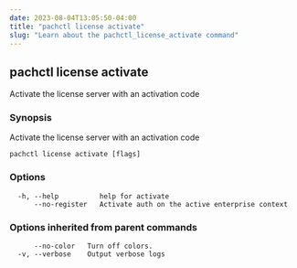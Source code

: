 ```yaml
---
date: 2023-08-04T13:05:50-04:00
title: "pachctl license activate"
slug: "Learn about the pachctl_license_activate command"
---
```


## pachctl license activate

Activate the license server with an activation code

### Synopsis

Activate the license server with an activation code

```
pachctl license activate [flags]
```

### Options

```
  -h, --help          help for activate
      --no-register   Activate auth on the active enterprise context
```

### Options inherited from parent commands

```
      --no-color   Turn off colors.
  -v, --verbose    Output verbose logs
```

